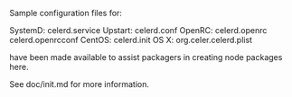 Sample configuration files for:

SystemD: celerd.service
Upstart: celerd.conf
OpenRC:  celerd.openrc
         celerd.openrcconf
CentOS:  celerd.init
OS X:    org.celer.celerd.plist

have been made available to assist packagers in creating node packages here.

See doc/init.md for more information.
